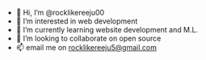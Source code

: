- 👋 Hi, I’m @rocklikereeju00
- 👀 I’m interested in web development
- 🌱 I’m currently learning website development and M.L.
- 💞️ I’m looking to collaborate on open source
- 📫 email me on rocklikereeju5@gmail.com

<!---
rocklikereeju00/rocklikereeju00 is a ✨ special ✨ repository because its `README.md` (this file) appears on your GitHub profile.
You can click the Preview link to take a look at your changes.
--->
